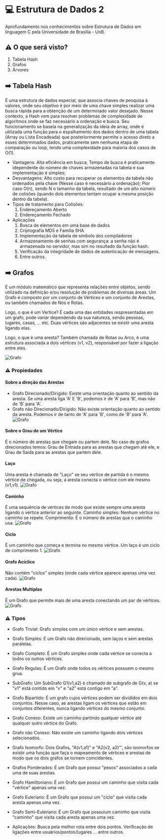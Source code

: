# :computer: Estrutura de Dados 2 
Aprofundamento nos conhecimentos sobre Estrutura de Dados em linguagem C pela Universidade de Brasília - UnB.

## :warning: O que será visto? 
1. Tabela Hash
2. Grafos
3. Árvores

## :arrow_right: Tabela Hash
É uma estrutura de dados especial, que associa chaves de pesquisa à valores, onde seu objetivo é por meio de uma chave simples realizar uma busca rápida para a obtenção de um determinado valor desejado. Nesse contexto, a Hash vem para resolver problemas de complexidade de algoritmos onde se faz necessário a ordenação e busca. Seu funcionamento se baseia na generalização da ideia de array, onde é utilizada uma função para o espalhamento dos dados dentro de uma tabela (Array ou Lista Encadeada) que posteriormente permite o acesso direto a esses determinados dados, praticamente sem nenhuma etapa de comparação ou loop, tendo uma complexidade para maioria dos casos de O(1).
* Vantagens:
Alta eficiência em busca;
Tempo de busca é praticamente idependente do número de chaves armazenadas na tabela e sua implementação é simples;
* Desvantagens:
Alto custo para recuperar os elementos da tabela não ordenados pela chave (Nesse caso é necessário a ordenação);
Pior caso O(n), sendo N o tamanho da tabela, resultado de um alto número de colisões (quando dois elementos tentam ocupar a mesma posição dentro da tabela).
* Tipos de tratamento para Colisões:
    1. Endereçamento Aberto 
    2. Endereçamento Fechado 
* Aplicações
    1. Busca de elementos em uma base de dados
    2. Criptografia MD5 e Família SHA 
    3. Implementação da tabela de símbolo dos compiladores
    4. Armazenamento de senhas com segurança: a senha não é armazenada no servidor, mas sim no resultado da função hash.
    5. Verificação da integridade de dados de autenticação de mensagens. 
    6. Entre outros. 

## :arrow_right: Grafos
É um módulo matemático que representa relações entre objetos, sendo utilizado na definição e/ou resolução de problemas de diversas áreas. Um Grafo é composto por um conjunto de Vértices e um conjunto de Arestas, ou também chamados de Nós e Rotas.

Logo, o que é um Vertice? É cada uma das entidades respresentadas em um grafo, pode variar dependendo da sua natureza, sendo pessoas, lugares, casas, ... etc. Duas vértices são adjacentes se existir uma aresta ligando elas. 

Logo, o que é uma aresta? Também chamada de Rotas ou Arco, é uma estrutura associada a dois vértices (v1, v2), responsável por fazer a ligação entre eles.

![Grafo](img/grafo.png)

### :warning: Propiedades 
#### Sobre a direção das Arestas
* Grafo Direcionado/Dirigido: Existe uma orientação quanto ao sentido da aresta. Se uma aresta liga 'A' E 'B', podemos ir de 'A' para 'B', mas não de 'B' para 'A'. 
* Grafo não Direcionado/Dirigido: Não existe orientação quanto ao sentido da aresta. Podemos ir de tanto de 'A' para 'B', como de 'B' para 'A'. 
![Grafo](img/tipos.png)

#### Sobre o Grau de um Vértice
É o número de arestas que chegam ou partem dele. No caso de grafos direcionados temos: Grau de Entrada para as arestas que chegam até ele, e Grau de Saída para as arestas que partem dele. 

#### Laço
Uma aresta é chamada de "Laço" se seu vértice de partida é o mesmo vértice de chegada, ou seja, a aresta conecta o vértice com ele mesmo (v1,v1).
![Grafo](img/laco.png)

#### Caminho
É uma sequência de vértices de modo que existe sempre uma aresta ligando o vértice anterior ao seguinte. Caminho simples: Nenhum vértice no caminho se repete. Comprimento: É o número de arestas que o caminho usa. 
![Grafo](img/caminho.png)

#### Ciclo
É um caminho que começa e termina no mesmo vértice. Um laço é um ciclo de comprimento 1.
![Grafo](img/ciclo.png)

#### Grafo Acíclico 
Não contém "ciclos" simples (onde cada vértice aparece apenas uma vez cada).
![Grafo](img/aciclico.png)

#### Arestas Multiplas
É um Grafo que permite mais de uma aresta conectando um par de vértices.
![Grafo](img/arestas_multiplas.png)

### :warning: Tipos
* Grafo Trivial: Grafo simples com um único vértice e sem arestas.
* Grafo Simples: É um Grafo não direcionado, sem laços e sem arestas paralelas. 
* Grafo Completo: É um Grafo simples onde cada vértice se conecta a todos os outros vértices.
* Grafo Regulas: É um Grafo onde todos os vértices possuem o mesmo grua. 
* SubGrafo: Um SubGrafo G1(v1,a2) é chamado de subgrafo de G(v, a) se "v1" está contido em "v" e "a2" está contigo em "a".
* Grafo Bipartido: É um grafo cujos vértices podem ser divididos em dois conjuntos. Nesse caso, as arestas ligam os vértices que estão em conjuntos diferentes, nunca ligando vértices do mesmo conjunto. 
* Grafo Conexo: Existe um caminho partindo qualquer vértice até qualquer outro vértice do Grafo. 
* Grafo não Conexo: Não existe um caminho ligando dois vértices selecionados. 
* Grafo Isomorfo: Dois Grafos, "A(v1,a1)" e "A2(v2, a2)"', são isomorfos se existir uma função que faça o mapeamento de vértices e arestas de modo que os dois grafos se tornem coincidentes. 
* Grafos Ponderados: É um Grafo que possui "pesos" associados a cada uma de suas arestas. 
* Grafo Hamiltoniano: É um Grafo que possui um caminho que visita cada "vértice" apenas uma vez.
* Grafo Euleriano: É um Grafo que possui um "ciclo" que visita cada aresta apenas uma vez. 
* Grafo Semi-Euleriano: É um Grafo que possuium caminho que visita "caminho" que visita cada aresta apenas uma vez.










* Aplicações:
Busca pela melhor rota entre dois pontos.
Verificação de ligações entre usuários/pontos/lugares ... entre outros. 
